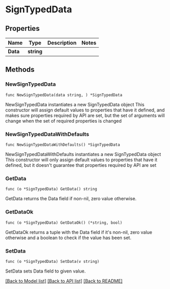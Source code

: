 # SignTypedData

## Properties

Name | Type | Description | Notes
------------ | ------------- | ------------- | -------------
**Data** | **string** |  | 

## Methods

### NewSignTypedData

`func NewSignTypedData(data string, ) *SignTypedData`

NewSignTypedData instantiates a new SignTypedData object
This constructor will assign default values to properties that have it defined,
and makes sure properties required by API are set, but the set of arguments
will change when the set of required properties is changed

### NewSignTypedDataWithDefaults

`func NewSignTypedDataWithDefaults() *SignTypedData`

NewSignTypedDataWithDefaults instantiates a new SignTypedData object
This constructor will only assign default values to properties that have it defined,
but it doesn't guarantee that properties required by API are set

### GetData

`func (o *SignTypedData) GetData() string`

GetData returns the Data field if non-nil, zero value otherwise.

### GetDataOk

`func (o *SignTypedData) GetDataOk() (*string, bool)`

GetDataOk returns a tuple with the Data field if it's non-nil, zero value otherwise
and a boolean to check if the value has been set.

### SetData

`func (o *SignTypedData) SetData(v string)`

SetData sets Data field to given value.



[[Back to Model list]](../README.md#documentation-for-models) [[Back to API list]](../README.md#documentation-for-api-endpoints) [[Back to README]](../README.md)


